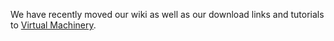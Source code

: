 We have recently moved our wiki as well as our download links and tutorials to [Virtual Machinery](https://virtualmachinery.weebly.com).